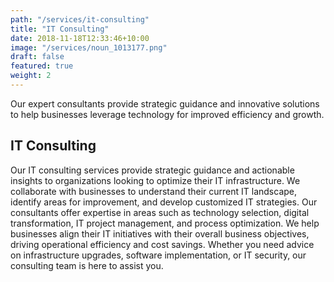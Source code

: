 ```yaml
---
path: "/services/it-consulting"
title: "IT Consulting"
date: 2018-11-18T12:33:46+10:00
image: "/services/noun_1013177.png"
draft: false
featured: true
weight: 2
---
```


Our expert consultants provide strategic guidance and innovative solutions to help businesses leverage technology for improved efficiency and growth.

## IT Consulting

Our IT consulting services provide strategic guidance and actionable insights to organizations looking to optimize their IT infrastructure. We collaborate with businesses to understand their current IT landscape, identify areas for improvement, and develop customized IT strategies. Our consultants offer expertise in areas such as technology selection, digital transformation, IT project management, and process optimization. We help businesses align their IT initiatives with their overall business objectives, driving operational efficiency and cost savings. Whether you need advice on infrastructure upgrades, software implementation, or IT security, our consulting team is here to assist you.
